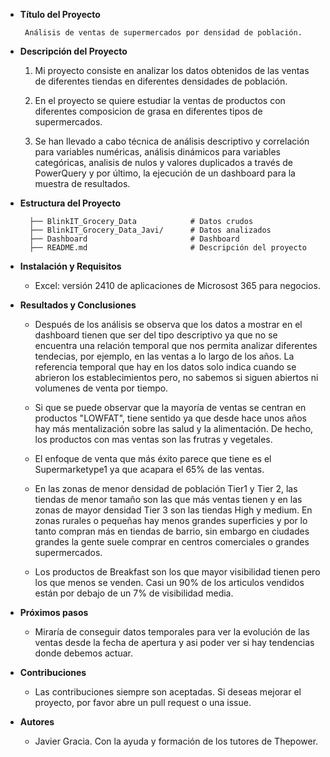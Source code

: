 

- **Título del Proyecto**

       Análisis de ventas de supermercados por densidad de población.



- **Descripción del Proyecto**

   1.	Mi proyecto consiste en analizar los datos obtenidos de las ventas de diferentes tiendas en diferentes densidades de población. 

   2. En el proyecto se quiere estudiar la ventas de productos con diferentes composicion de grasa en diferentes tipos de supermercados.

   3. Se han llevado a cabo técnica de análisis descriptivo y correlación para variables numéricas, análisis dinámicos para variables categóricas, analisis de nulos y valores duplicados a través de PowerQuery y por último, la ejecución de un dashboard para la muestra de resultados.

- **Estructura del Proyecto**

        ├── BlinkIT_Grocery_Data            # Datos crudos
        ├── BlinkIT_Grocery_Data_Javi/      # Datos analizados
        ├── Dashboard                       # Dashboard
        ├── README.md                       # Descripción del proyecto

- **Instalación y Requisitos**

	- Excel: versión 2410 de aplicaciones de Microsost 365 para negocios.

- **Resultados y Conclusiones**
   
   - Después de los análisis se observa que los datos a mostrar en el dashboard tienen que ser del tipo descriptivo ya que no se encuentra una relación temporal que nos permita analizar diferentes tendecias, por ejemplo, en las ventas a lo largo de los años. La referencia temporal que hay en los datos solo indica cuando se abrieron los establecimientos pero, no sabemos si siguen abiertos ni volumenes de venta por tiempo.

   - Si que se puede observar que la mayoría de ventas se centran en productos "LOWFAT", tiene sentido ya que desde hace unos años hay más mentalización sobre las salud y la alimentación. De hecho, los productos con mas ventas son las frutras y vegetales.

   - El enfoque de venta que más éxito parece que tiene es el Supermarketype1 ya que acapara el 65% de las ventas.

   - En las zonas de menor densidad de población Tier1 y Tier 2, las tiendas de menor tamaño son las que más ventas tienen y en las zonas de mayor densidad Tier 3 son las tiendas High y medium. En zonas rurales o pequeñas hay menos grandes superficies y por lo tanto compran más en tiendas de barrio, sin embargo en ciudades grandes la gente suele comprar en centros comerciales o grandes supermercados.

   - Los productos de Breakfast son los que mayor visibilidad tienen pero los que menos se venden. Casi un 90% de los articulos vendidos están por debajo de un 7% de visibilidad media.
   
   
   

- **Próximos pasos**

   - Miraría de conseguir datos temporales para ver la evolución de las ventas desde la fecha de apertura y asi poder ver si hay tendencias donde debemos actuar. 

- **Contribuciones**

   - Las contribuciones siempre son aceptadas. Si deseas mejorar el proyecto, por favor abre un pull request o una issue.

- **Autores**

   - Javier Gracia. Con la ayuda y formación de los tutores de Thepower.

